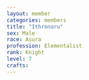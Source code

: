 ```yaml
---
layout: member
categories: members
title: "Ithronaru"
sex: Male
race: Asura
profession: Elementalist
rank: Knight
level: 7
crafts:
---
```

